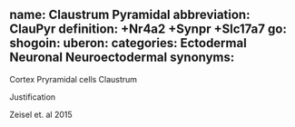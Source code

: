 name: Claustrum Pyramidal
abbreviation: ClauPyr
definition: +Nr4a2 +Synpr +Slc17a7
go:
shogoin: 
uberon:
categories: Ectodermal Neuronal Neuroectodermal
synonyms:
---

Cortex Pryramidal cells Claustrum

Justification

Zeisel et. al 2015
